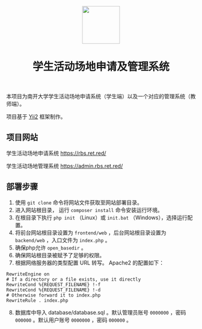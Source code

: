 <p align="center">
    <a href="http://www.nankai.edu.cn/" target="_blank">
        <img src="http://www.nankai.edu.cn/_upload/tpl/00/3f/63/template63/images/logo.png" height="100px">
    </a>
    <h1 align="center">学生活动场地申请及管理系统</h1>
    <br>
</p>

本项目为南开大学学生活动场地申请系统（学生端）以及一个对应的管理系统（教师端）。

项目基于 <a href="https://www.yiiframework.com/">Yii2</a> 框架制作。

项目网站
-------------------
学生活动场地申请系统 <a href="https://rbs.ret.red/" target="_blank">https://rbs.ret.red/</a>

学生活动场地管理系统 <a href="https://admin.rbs.ret.red/" target="_blank">https://admin.rbs.ret.red/</a>

部署步骤
-------------------
1. 使用 `git clone` 命令将网站文件获取至网站部署目录。
2. 进入网站根目录， 运行 `composer install` 命令安装运行环境。
3. 在根目录下执行 `php init` （Linux）或 `init.bat` （Windows），选择运行配置。
4. 将前台网站根目录设置为 `frontend/web` ，后台网站根目录设置为 `backend/web` ，入口文件为 `index.php` 。
5. 确保php允许 `open_basedir` 。
6. 确保网站根目录被赋予了足够的权限。
7. 根据网络服务器的类型配置 URL 转写。 Apache2 的配置如下：
```angular2html
RewriteEngine on
# If a directory or a file exists, use it directly
RewriteCond %{REQUEST_FILENAME} !-f
RewriteCond %{REQUEST_FILENAME} !-d
# Otherwise forward it to index.php
RewriteRule . index.php
```
8. 数据库中导入 database/database.sql 。默认管理员账号 `0000000` ，密码 `000000` 。默认用户账号 `0000000` ，密码 `000000` 。